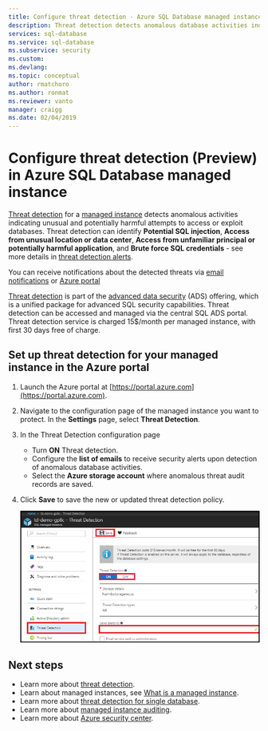 ```yaml
---
title: Configure threat detection - Azure SQL Database managed instance | Microsoft Docs
description: Threat detection detects anomalous database activities indicating potential security threats to the database in a managed instance. 
services: sql-database
ms.service: sql-database
ms.subservice: security
ms.custom: 
ms.devlang: 
ms.topic: conceptual
author: rmatchoro
ms.author: ronmat
ms.reviewer: vanto
manager: craigg
ms.date: 02/04/2019
---
```

# Configure threat detection (Preview) in Azure SQL Database managed instance

[Threat detection](sql-database-threat-detection-overview.md) for a [managed instance](sql-database-managed-instance-index.yml) detects anomalous activities indicating unusual and potentially harmful attempts to access or exploit databases. Threat detection can identify **Potential SQL injection**, **Access from unusual location or data center**, **Access from unfamiliar principal or potentially harmful application**, and **Brute force SQL credentials** - see more details in [threat detection alerts](sql-database-threat-detection-overview.md#threat-detection-alerts).

You can receive notifications about the detected threats via [email notifications](sql-database-threat-detection-overview.md#explore-anomalous-database-activities-upon-detection-of-a-suspicious-event) or [Azure portal](sql-database-threat-detection-overview.md#explore-threat-detection-alerts-for-your-database-in-the-azure-portal)

[Threat detection](sql-database-threat-detection-overview.md) is part of the [advanced data security](sql-database-advanced-data-security.md) (ADS) offering, which is a unified package for advanced SQL security capabilities. Threat detection can be accessed and managed via the central SQL ADS portal. Threat detection service is charged 15$/month per managed instance, with first 30 days free of charge.

## Set up threat detection for your managed instance in the Azure portal

1. Launch the Azure portal at [https://portal.azure.com](https://portal.azure.com).
2. Navigate to the configuration page of the managed instance you want to protect. In the **Settings** page, select **Threat Detection**.
3. In the Threat Detection configuration page
   - Turn **ON** Threat detection.
   - Configure the **list of emails** to receive security alerts upon detection of anomalous database activities.
   - Select the **Azure storage account** where anomalous threat audit records are saved.
4. Click **Save** to save the new or updated threat detection policy.

   ![threat detection](./media/sql-database-managed-instance-threat-detection/threat-detection.png)

## Next steps

- Learn more about [threat detection](sql-database-threat-detection-overview.md).
- Learn about managed instances, see [What is a managed instance](sql-database-managed-instance.md).
- Learn more about [threat detection for single database](sql-database-threat-detection.md).
- Learn more about [managed instance auditing](https://go.microsoft.com/fwlink/?linkid=869430).
- Learn more about [Azure security center](https://docs.microsoft.com/azure/security-center/security-center-intro).
